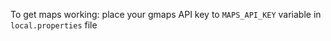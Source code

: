 To get maps working: place your gmaps API key to `MAPS_API_KEY` variable in `local.properties` file
